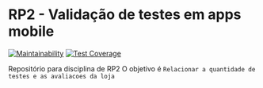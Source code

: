 # RP2 - Validação de testes em apps mobile

[![Maintainability](https://api.codeclimate.com/v1/badges/79b216d6436fc46eb4d4/maintainability)](https://codeclimate.com/github/Deh410/rp2-testing-validation/maintainability) [![Test Coverage](https://api.codeclimate.com/v1/badges/79b216d6436fc46eb4d4/test_coverage)](https://codeclimate.com/github/Deh410/rp2-testing-validation/test_coverage)

Repositório para disciplina de RP2
O objetivo é ```Relacionar a quantidade de testes e as avaliacoes da loja```

